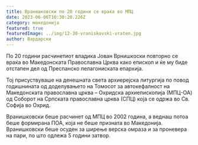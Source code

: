 ```yaml
---
title: Вранишковски по 20 години се враќа во МПЦ
date: 2023-06-06T10:30:20.226Z
category: македонија
featured: true
featuredImage: ../img/12-30-vraniskovski-vraten.jpg
author: Вардарски
---
```

<!--StartFragment-->

По 20 години расчинетиот владика Јован Врнишкоски повторно се враќа во Македонската Православна Црква како епископ и ќе му биде отстапен дел од Преспанско пелагониската епархија.

Тој присуствуваше на денешната света архиерејска литургија по повод годишнината од доделувањето на Томосот за автокефалност на Македонската православна црква – Охридска архиепископија (МПЦ-ОА) од Соборот на Српската православна црква (СПЦ) која се одржа во Св. Софија во Охрид.

<!--EndFragment-->

<!--StartFragment-->

Вранишковски беше расчинет од МПЦ во 2002 година, а веднаш потоа беше формирана ПОА, која не беше призната во Македонија. Вранишковски беше осуден за ширење верска омраза и за проневера на пари, по што одлежа 5 години затвор.

<!--EndFragment-->